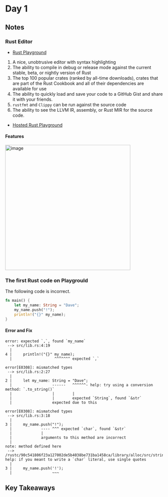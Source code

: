 # Day 1

## Notes

### Rust Editor

- [Rust Playground](https://github.com/rust-lang/rust-playground)

1. A nice, unobtrusive editor with syntax highlighting
2. The ability to compile in debug or release mode against the current stable, beta, or nightly version of Rust
3. The top 100 popular crates (ranked by all-time downloads), crates that are part of the Rust Cookbook and all of their dependencies are available for use
4. The ability to quickly load and save your code to a GitHub Gist and share it with your friends.
5. `rustfmt` and `Clippy` can be run against the source code
6. The ability to see the LLVM IR, assembly, or Rust MIR for the source code.

- [Hosted Rust Playground](https://play.rust-lang.org/)

#### Features

<img width="400" alt="image" src="https://github.com/shinyay/100DaysOfLearnRustInOneMonthOfLunches/assets/3072734/76a754d2-3978-4dab-aaf5-31c723f1e348">

### The first Rust code on Playgrould

The following code is incorrect.

```rust
fn main() {
    let my_name: String = "Dave";
    my_name.push("!");
    println!("{}" my_name);
}
```

#### Error and Fix

```
error: expected `,`, found `my_name`
 --> src/lib.rs:4:19
  |
4 |     println!("{}" my_name);
  |                   ^^^^^^^ expected `,`
```

```
error[E0308]: mismatched types
 --> src/lib.rs:2:27
  |
2 |     let my_name: String = "Dave";
  |                  ------   ^^^^^^- help: try using a conversion method: `.to_string()`
  |                  |        |
  |                  |        expected `String`, found `&str`
  |                  expected due to this
```

```
error[E0308]: mismatched types
 --> src/lib.rs:3:18
  |
3 |     my_name.push("!");
  |             ---- ^^^ expected `char`, found `&str`
  |             |
  |             arguments to this method are incorrect
  |
note: method defined here
 --> /rustc/90c541806f23a127002de5b4038be731ba1458ca/library/alloc/src/string.rs:1223:12
help: if you meant to write a `char` literal, use single quotes
  |
3 |     my_name.push('!');
  |                  ~~~
```

## Key Takeaways
